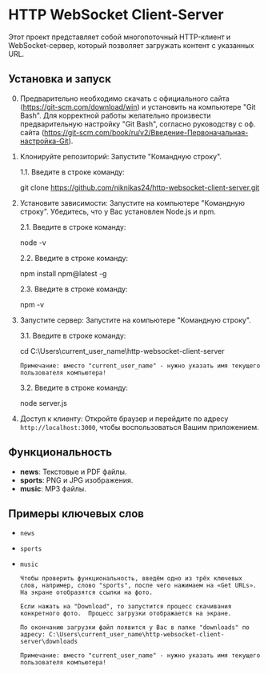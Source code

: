 # HTTP WebSocket Client-Server

Этот проект представляет собой многопоточный HTTP-клиент и WebSocket-сервер, который позволяет загружать контент с указанных URL.

## Установка и запуск

0. Предварительно необходимо скачать с официального сайта (https://git-scm.com/download/win) и установить на компьютере "Git Bash".
   Для корректной работы желательно произвести предварительную настройку "Git Bash", согласно руководству с оф. сайта (https://git-scm.com/book/ru/v2/Введение-Первоначальная-настройка-Git).

1. Клонируйте репозиторий:
   Запустите "Командную строку".
   
    1.1. Введите в строке команду:

    git clone https://github.com/niknikas24/http-websocket-client-server.git


2. Установите зависимости:
   Запустите на компьютере "Командную строку". Убедитесь, что у Вас установлен Node.js и npm.
   
    2.1. Введите в строке команду:

    node -v

    2.2. Введите в строке команду:

    npm install npm@latest -g  

    2.3. Введите в строке команду:

    npm -v


3. Запустите сервер:
   Запустите на компьютере "Командную строку".

    3.1. Введите в строке команду:

    cd C:\Users\current_user_name\http-websocket-client-server

    `Примечание: вместо "current_user_name" - нужно указать имя текущего пользователя компьютера!`

    3.2. Введите в строке команду:

    node server.js


5. Доступ к клиенту: Откройте браузер и перейдите по адресу `http://localhost:3000`, чтобы воспользоваться Вашим приложением.

## Функциональность

- **news**: Текстовые и PDF файлы.
- **sports**: PNG и JPG изображения.
- **music**: MP3 файлы.


## Примеры ключевых слов

- `news`
- `sports`
- `music`

   `Чтобы проверить функциональность, введём одно из трёх ключевых слов, например, слово "sports", после чего нажимаем на «Get URLs». 
   На экране отобразятся ссылки на фото.`

   `Если нажать на "Download", то запустится процесс скачивания конкретного фото. 
   Процесс загрузки отображается на экране.` 

   `По окончанию загрузки файл появится у Вас в папке "downloads" по адресу:
   C:\Users\current_user_name\http-websocket-client-server\downloads`
  
   `Примечание: вместо "current_user_name" - нужно указать имя текущего пользователя компьютера!`
